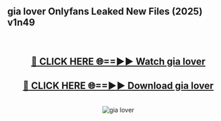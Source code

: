 <h2>gia lover Onlyfans Leaked New Files (2025) v1n49</h2>
<br>
<div align="center">
<h2><a href="https://mediafiles.top/gia_lover&ref=git" rel="nofollow">🔴 CLICK HERE 🌐==►► Watch gia lover</a></h2>
<h2><a href="https://mediafiles.top/gia_lover&ref=git" rel="nofollow">🔴 CLICK HERE 🌐==►► Download gia lover</a></h2>
<br>
<a href="https://mediafiles.top/gia_lover&ref=git" rel="nofollow" data-target="animated-image.originalLink"><img src="https://i.ibb.co.com/xMMVF88/686577567.gif" alt="gia lover" style="max-width: 100%; display: inline-block;" data-target="animated-image.originalImage"></a>
</div>
<br>
<br>